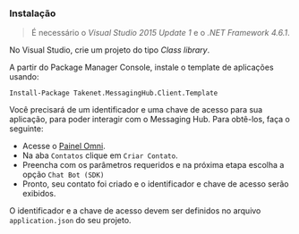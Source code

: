 ### Instalação

> É necessário o *Visual Studio 2015 Update 1* e o *.NET Framework 4.6.1*.

No Visual Studio, crie um projeto do tipo *Class library*. 

A partir do Package Manager Console, instale o template de aplicações usando:

    Install-Package Takenet.MessagingHub.Client.Template
    
Você precisará de um identificador e uma chave de acesso para sua aplicação, para poder interagir com o Messaging Hub. Para obtê-los, faça o seguinte:
- Acesse o [Painel Omni](http://omni.messaginghub.io/portal).
- Na aba `Contatos` clique em `Criar Contato`.
- Preencha com os parâmetros requeridos e na próxima etapa escolha a opção `Chat Bot (SDK)`
- Pronto, seu contato foi criado e o identificador e chave de acesso serão exibidos.

O identificador e a chave de acesso devem ser definidos no arquivo `application.json` do seu projeto.
